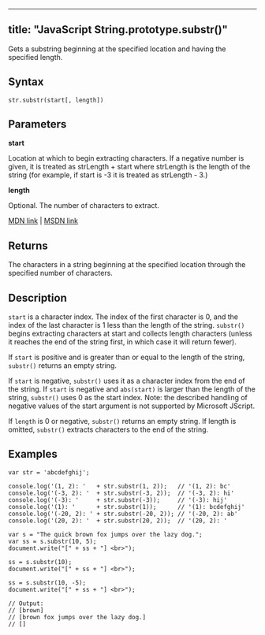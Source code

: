
---
title: "JavaScript String.prototype.substr()"
---

Gets a substring beginning at the specified location and having the specified length.

## Syntax

    str.substr(start[, length])

## Parameters

**start**

Location at which to begin extracting characters. If a negative number is given, it is treated as strLength + start where strLength is the length of the string (for example, if start is -3 it is treated as strLength - 3.)

**length**

Optional. The number of characters to extract.

[MDN link](https://developer.mozilla.org/en-US/docs/Web/JavaScript/Reference/Global_Objects/String/substr) | [MSDN link](https://msdn.microsoft.com/en-us/LIBRary/0esxc5wy%28v=vs.94%29.aspx)

## Returns

The characters in a string beginning at the specified location through the specified number of characters.

## Description

`start` is a character index. The index of the first character is 0, and the index of the last character is 1 less than the length of the string. `substr()` begins extracting characters at start and collects length characters (unless it reaches the end of the string first, in which case it will return fewer).

If `start` is positive and is greater than or equal to the length of the string, `substr()` returns an empty string.

If `start` is negative, `substr()` uses it as a character index from the end of the string. If `start` is negative and `abs(start)` is larger than the length of the string, `substr()` uses 0 as the start index. Note: the described handling of negative values of the start argument is not supported by Microsoft JScript.

If `length` is 0 or negative, `substr()` returns an empty string. If length is omitted, `substr()` extracts characters to the end of the string.

## Examples

    var str = 'abcdefghij';

    console.log('(1, 2): '   + str.substr(1, 2));   // '(1, 2): bc'
    console.log('(-3, 2): '  + str.substr(-3, 2));  // '(-3, 2): hi'
    console.log('(-3): '     + str.substr(-3));     // '(-3): hij'
    console.log('(1): '      + str.substr(1));      // '(1): bcdefghij'
    console.log('(-20, 2): ' + str.substr(-20, 2)); // '(-20, 2): ab'
    console.log('(20, 2): '  + str.substr(20, 2));  // '(20, 2): '

    var s = "The quick brown fox jumps over the lazy dog.";
    var ss = s.substr(10, 5);  
    document.write("[" + ss + "] <br>");

    ss = s.substr(10);
    document.write("[" + ss + "] <br>");

    ss = s.substr(10, -5);
    document.write("[" + ss + "] <br>");

    // Output:
    // [brown] 
    // [brown fox jumps over the lazy dog.] 
    // []
